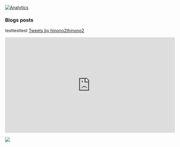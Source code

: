 [![Analytics](https://img.shields.io/badge/analytics-Google%20Analytics-brightgreen.svg?link=https://analytics.google.com/analytics/web/?authuser=0#/pG-Y4L1ZVVLKN/home)](https://analytics.google.com/analytics/web/?authuser=0#/pG-Y4L1ZVVLKN/home)


### Blogs posts
testtesttest
[Tweets by hinono2thinono2](https://twitter.com/hinono2thinono2?ref_src=twsrc%5Etfw)

<iframe width="560" height="315" src="https://www.youtube.com/embed/ZeDpjfrIoW0" title="YouTube video player" frameborder="0" allow="accelerometer; autoplay; clipboard-write; encrypted-media; gyroscope; picture-in-picture; web-share" allowfullscreen></iframe>

[![](https://img.youtube.com/vi/E4jTZFgkGaE/0.jpg)](https://www.youtube.com/watch?v=E4jTZFgkGaE)

